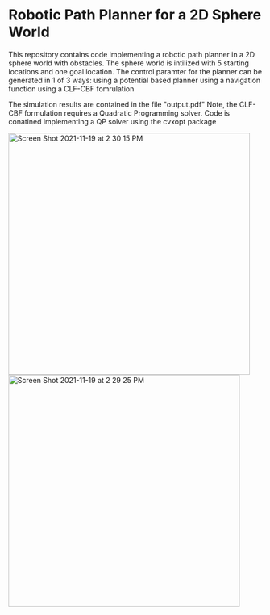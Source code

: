 # Robotic Path Planner for a 2D Sphere World
This repository contains code implementing a robotic path planner in a 2D sphere world with obstacles.
The sphere world is intilized with 5 starting locations and one goal location.
The control paramter for the planner can be generated in 1 of 3 ways:
 using a potential based planner
 using a navigation function
 using a CLF-CBF fomrulation

The simulation results are contained in the file "output.pdf"
Note, the CLF-CBF formulation requires a Quadratic Programming solver.
Code is conatined implementing a QP solver using the cvxopt package

 <img width="479" alt="Screen Shot 2021-11-19 at 2 30 15 PM" src="https://user-images.githubusercontent.com/55464981/142680720-a95a385e-74e8-4450-9a22-46b589536bc0.png">

<img width="459" alt="Screen Shot 2021-11-19 at 2 29 25 PM" src="https://user-images.githubusercontent.com/55464981/142680588-ee8cb8a1-18ac-4d92-906b-87a8d522c513.png">
